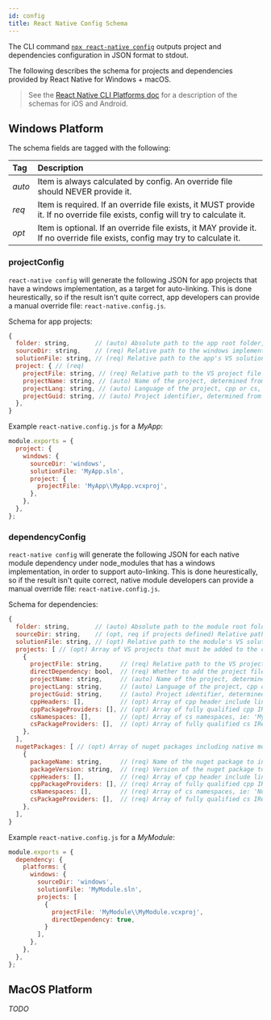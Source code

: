```yaml
---
id: config
title: React Native Config Schema
---
```


The CLI command [`npx react-native config`](https://github.com/react-native-community/cli/blob/master/docs/commands.md#config) outputs project and dependencies configuration in JSON format to stdout.

The following describes the schema for projects and dependencies provided by React Native for Windows + macOS.

> See the [React Native CLI Platforms doc](https://github.com/react-native-community/cli/blob/master/docs/platforms.md) for a description of the schemas for iOS and Android.

## Windows Platform

The schema fields are tagged with the following:

|  Tag   | Description |
|:-------|:------------|
| *auto* | Item is always calculated by config. An override file should NEVER provide it. |
| *req*  | Item is required. If an override file exists, it MUST provide it. If no override file exists, config will try to calculate it. |
| *opt*  | Item is optional. If an override file exists, it MAY provide it. If no override file exists, config may try to calculate it. |

### projectConfig

`react-native config` will generate the following JSON for app projects that have a windows implementation, as a target for auto-linking. This is done heurestically, so if the result isn't quite correct, app developers can provide a manual override file: `react-native.config.js`.

Schema for app projects:

```js
{
  folder: string,       // (auto) Absolute path to the app root folder, determined by react-native config, ex: 'c:\path\to\my-app'
  sourceDir: string,    // (req) Relative path to the windows implementation under folder, ex: 'windows'
  solutionFile: string, // (req) Relative path to the app's VS solution file under sourceDir, ex: 'MyApp.sln'
  project: { // (req)
    projectFile: string, // (req) Relative path to the VS project file under sourceDir, ex: 'MyApp\MyApp.vcxproj' for 'c:\path\to\my-app\windows\MyApp\MyApp.vcxproj'
    projectName: string, // (auto) Name of the project, determined from projectFile, ex: 'MyApp'
    projectLang: string, // (auto) Language of the project, cpp or cs, determined from projectFile
    projectGuid: string, // (auto) Project identifier, determined from projectFile
  },
}
```

Example `react-native.config.js` for a *MyApp*:

```js
module.exports = {
  project: {
    windows: {
      sourceDir: 'windows',
      solutionFile: 'MyApp.sln',
      project: {
        projectFile: 'MyApp\\MyApp.vcxproj',
      },
    },
  },
};
```

### dependencyConfig

`react-native config` will generate the following JSON for each native module dependency under node_modules that has a windows implementation, in order to support auto-linking. This is done heurestically, so if the result isn't quite correct, native module developers can provide a manual override file: `react-native.config.js`.

Schema for dependencies:

```js
{
  folder: string,       // (auto) Absolute path to the module root folder, determined by react-native config, ex: 'c:\path\to\app-name\node_modules\my-module'
  sourceDir: string,    // (opt, req if projects defined) Relative path to the windows implementation under folder, ex: 'windows'
  solutionFile: string, // (opt) Relative path to the module's VS solution file under sourceDir, ex: 'MyModule.sln'
  projects: [ // (opt) Array of VS projects that must be added to the consuming app's solution file, so they are built
    {
      projectFile: string,     // (req) Relative path to the VS project file under sourceDir, ex: 'MyModule\MyModule.vcxproj' for 'c:\path\to\app-name\node_modules\my-module\windows\MyModule\MyModule.vcxproj'
      directDependency: bool,  // (req) Whether to add the project file as a dependency to the consuming app's project file. true for projects that provide native modules
      projectName: string,     // (auto) Name of the project, determined from projectFile, ex: 'MyModule'
      projectLang: string,     // (auto) Language of the project, cpp or cs, determined from projectFile
      projectGuid: string,     // (auto) Project identifier, determined from projectFile
      cppHeaders: [],          // (opt) Array of cpp header include lines, ie: 'winrt/MyModule.h', to be transformed into '#include <winrt/MyModule.h>'
      cppPackageProviders: [], // (opt) Array of fully qualified cpp IReactPackageProviders, ie: 'MyModule::ReactPackageProvider'
      csNamespaces: [],        // (opt) Array of cs namespaces, ie: 'MyModule', to be transformed into 'using MyModule;'
      csPackageProviders: [],  // (opt) Array of fully qualified cs IReactPackageProviders, ie: 'MyModule.ReactPackageProvider'
    },
  ],
  nugetPackages: [ // (opt) Array of nuget packages including native modules that must be added as a dependency to the consuming app. It can be empty, but by its nature it can't be calculated
    {
      packageName: string,     // (req) Name of the nuget package to install
      packageVersion: string,  // (req) Version of the nuget package to install
      cppHeaders: [],          // (req) Array of cpp header include lines, ie: 'winrt/NugetModule.h', to be transformed into '#include <winrt/NugetModule.h>'
      cppPackageProviders: [], // (req) Array of fully qualified cpp IReactPackageProviders, ie: 'NugetModule::ReactPackageProvider'
      csNamespaces: [],        // (req) Array of cs namespaces, ie: 'NugetModule', to be transformed into 'using NugetModule;'
      csPackageProviders: [],  // (req) Array of fully qualified cs IReactPackageProviders, ie: 'NugetModule.ReactPackageProvider'
    },
  ],
}
```

Example `react-native.config.js` for a *MyModule*:

```js
module.exports = {
  dependency: {
    platforms: {
      windows: {
        sourceDir: 'windows',
        solutionFile: 'MyModule.sln',
        projects: [
          {
            projectFile: 'MyModule\\MyModule.vcxproj',
            directDependency: true,
          }
        ],
      },
    },
  },
};
```

## MacOS Platform

*TODO*
